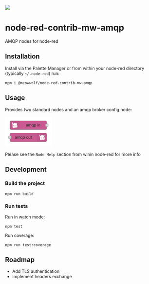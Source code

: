 ![](https://github.com/MeowWolf/node-red-contrib-mw-amqp/workflows/Lint,%20Build,%20Test/badge.svg)

# node-red-contrib-mw-amqp

AMQP nodes for node-red

## Installation

Install via the Palette Manager or from within your node-red directory (typically `~/.node-red`) run:

```
npm i @meowwolf/node-red-contrib-mw-amqp
```

## Usage

Provides two standard nodes and an amqp broker config node:

![mw amqp nodes](./nodes.png)

Please see the `Node Help` section from wihin node-red for more info

## Development

### Build the project

```
npm run build
```

### Run tests

Run in watch mode:

```
npm test
```

Run coverage:

```
npm run test:coverage
```

## Roadmap

- Add TLS authentication
- Implement headers exchange
